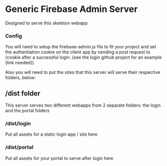 # Generic Firebase Admin Server

Designed to serve this skeleton webapp

### Config

You will need to setup the firebase-admin.js file to fit your project and set the authentiation cookie on the client app by sending a post request to /cookie
after a successful login. (see the login github project for an example (link needed))

Also you will need to put the sites that this server will serve their respective folders, below:

## /dist folder

This server serves two different webapps from 2 separate folders: the login and the portal folders

### /dist/login

Put all assets for a static login app / site here

### /dist/portal

Put all assets for your portal to serve after login here
